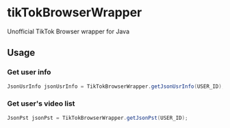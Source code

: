 # tikTokBrowserWrapper
Unofficial TikTok Browser wrapper for Java

## Usage

### Get user info

```java
JsonUsrInfo jsonUsrInfo = TikTokBrowserWrapper.getJsonUsrInfo(USER_ID);
```

### Get user's video list

```java
JsonPst jsonPst = TikTokBrowserWrapper.getJsonPst(USER_ID);
```